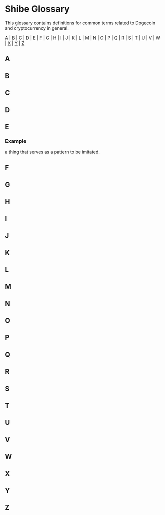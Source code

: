 
Shibe Glossary
==============

This glossary contains definitions for common terms related to Dogecoin and cryptocurrency in general.

[A](#A) | [B](#B) | [C](#C) | [D](#D) | [E](#E) | [F](#F) | [G](#G) | [H](#H) | [I](#I) | [J](#J) | [K](#K) | [L](#L) | [M](#M) | [N](#N) | [O](#O) | [P](#P) | [Q](#Q) | [R](#R) | [S](#S) | [T](#T) | [U](#U) | [V](#V) | [W](#W) | [X](#X) | [Y](#Y) | [Z](#Z)

<!--A Section-->
A
-

<!--B Section-->
B
-

<!--C Section-->
C
-

<!--D Section-->
D
-

<!--E Section-->
E 
-
<!--This is a hidden note-->
### Example <!--This is an H3 heading--> 
a thing that serves as a pattern to be imitated.<!--This is normal text-->

<!--F Section-->
F
-

<!--G Section-->
G
-
<!--H Section-->
H
-

<!--I Section-->
I
-

<!--J Section-->
J
-

<!--K Section-->
K
-

<!--L Section-->
L
-

<!--M Section-->
M
-

<!--N Section-->
N
-

<!--O Section-->
O
-

<!--P Section-->
P
-

<!--Q Section-->
Q
-

<!--R Section-->
R
-

<!--S Section-->
S
-

<!--T Section-->
T
-

<!--U Section-->
U
-

<!--V Section-->
V
-

<!--W Section-->
W
-

<!--X Section-->
X
-

<!--Y Section-->
Y
-

<!--Z Section-->
Z
-
